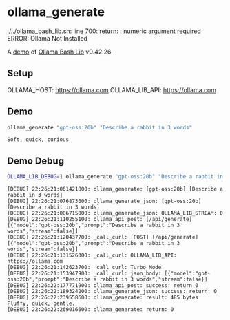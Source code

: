 # ollama_generate
./../ollama_bash_lib.sh: line 700: return: : numeric argument required
ERROR: Ollama Not Installed

A [demo](../README.md#demos) of [Ollama Bash Lib](https://github.com/attogram/ollama-bash-lib) v0.42.26

## Setup

OLLAMA_HOST: https://ollama.com
OLLAMA_LIB_API: https://ollama.com


## Demo

```bash
ollama_generate "gpt-oss:20b" "Describe a rabbit in 3 words"
```
```
Soft, quick, curious
```

## Demo Debug

```bash
OLLAMA_LIB_DEBUG=1 ollama_generate "gpt-oss:20b" "Describe a rabbit in 3 words"
```
```
[DEBUG] 22:26:21:061421800: ollama_generate: [gpt-oss:20b] [Describe a rabbit in 3 words]
[DEBUG] 22:26:21:076873600: ollama_generate_json: [gpt-oss:20b] [Describe a rabbit in 3 words]
[DEBUG] 22:26:21:086715000: ollama_generate_json: OLLAMA_LIB_STREAM: 0
[DEBUG] 22:26:21:110255100: ollama_api_post: [/api/generate] [{"model":"gpt-oss:20b","prompt":"Describe a rabbit in 3 words","stream":false}]
[DEBUG] 22:26:21:120437700: _call_curl: [POST] [/api/generate] [{"model":"gpt-oss:20b","prompt":"Describe a rabbit in 3 words","stream":false}]
[DEBUG] 22:26:21:131526300: _call_curl: OLLAMA_LIB_API: https://ollama.com
[DEBUG] 22:26:21:142623700: _call_curl: Turbo Mode
[DEBUG] 22:26:21:153947900: _call_curl: json_body: [{"model":"gpt-oss:20b","prompt":"Describe a rabbit in 3 words","stream":false}]
[DEBUG] 22:26:22:177771900: ollama_api_post: success: return 0
[DEBUG] 22:26:22:189324200: ollama_generate_json: success: return: 0
[DEBUG] 22:26:22:239558600: ollama_generate: result: 485 bytes
Fluffy, quick, gentle.
[DEBUG] 22:26:22:269016600: ollama_generate: return: 0
```

